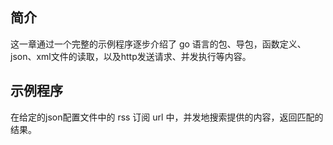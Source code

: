 ## 简介

这一章通过一个完整的示例程序逐步介绍了 go 语言的包、导包，函数定义、json、xml文件的读取，以及http发送请求、并发执行等内容。

## 示例程序

在给定的json配置文件中的 rss 订阅 url 中，并发地搜索提供的内容，返回匹配的结果。